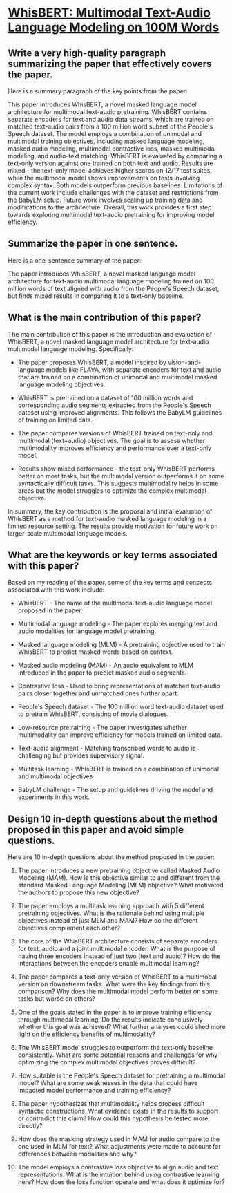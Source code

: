 # [WhisBERT: Multimodal Text-Audio Language Modeling on 100M Words](https://arxiv.org/abs/2312.02931)

## Write a very high-quality paragraph summarizing the paper that effectively covers the paper.

 Here is a summary paragraph of the key points from the paper:

This paper introduces WhisBERT, a novel masked language model architecture for multimodal text-audio pretraining. WhisBERT contains separate encoders for text and audio data streams, which are trained on matched text-audio pairs from a 100 million word subset of the People's Speech dataset. The model employs a combination of unimodal and multimodal training objectives, including masked language modeling, masked audio modeling, multimodal contrastive loss, masked multimodal modeling, and audio-text matching. WhisBERT is evaluated by comparing a text-only version against one trained on both text and audio. Results are mixed - the text-only model achieves higher scores on 12/17 test suites, while the multimodal model shows improvements on tests involving complex syntax. Both models outperform previous baselines. Limitations of the current work include challenges with the dataset and restrictions from the BabyLM setup. Future work involves scaling up training data and modifications to the architecture. Overall, this work provides a first step towards exploring multimodal text-audio pretraining for improving model efficiency.


## Summarize the paper in one sentence.

 Here is a one-sentence summary of the paper:

The paper introduces WhisBERT, a novel masked language model architecture for text-audio multimodal language modeling trained on 100 million words of text aligned with audio from the People's Speech dataset, but finds mixed results in comparing it to a text-only baseline.


## What is the main contribution of this paper?

 The main contribution of this paper is the introduction and evaluation of WhisBERT, a novel masked language model architecture for text-audio multimodal language modeling. Specifically:

- The paper proposes WhisBERT, a model inspired by vision-and-language models like FLAVA, with separate encoders for text and audio that are trained on a combination of unimodal and multimodal masked language modeling objectives.

- WhisBERT is pretrained on a dataset of 100 million words and corresponding audio segments extracted from the People's Speech dataset using improved alignments. This follows the BabyLM guidelines of training on limited data.

- The paper compares versions of WhisBERT trained on text-only and multimodal (text+audio) objectives. The goal is to assess whether multimodality improves efficiency and performance over a text-only model.

- Results show mixed performance - the text-only WhisBERT performs better on most tasks, but the multimodal version outperforms it on some syntactically difficult tasks. This suggests multimodality helps in some areas but the model struggles to optimize the complex multimodal objective.

In summary, the key contribution is the proposal and initial evaluation of WhisBERT as a method for text-audio masked language modeling in a limited resource setting. The results provide motivation for future work on larger-scale multimodal language models.


## What are the keywords or key terms associated with this paper?

 Based on my reading of the paper, some of the key terms and concepts associated with this work include:

- WhisBERT - The name of the multimodal text-audio language model proposed in the paper.

- Multimodal language modeling - The paper explores merging text and audio modalities for language model pretraining.

- Masked language modeling (MLM) - A pretraining objective used to train WhisBERT to predict masked words based on context.

- Masked audio modeling (MAM) - An audio equivalent to MLM introduced in the paper to predict masked audio segments. 

- Contrastive loss - Used to bring representations of matched text-audio pairs closer together and unmatched ones further apart.

- People's Speech dataset - The 100 million word text-audio dataset used to pretrain WhisBERT, consisting of movie dialogues.

- Low-resource pretraining - The paper investigates whether multimodality can improve efficiency for models trained on limited data.

- Text-audio alignment - Matching transcribed words to audio is challenging but provides supervisory signal.

- Multitask learning - WhisBERT is trained on a combination of unimodal and multimodal objectives.

- BabyLM challenge - The setup and guidelines driving the model and experiments in this work.


## Design 10 in-depth questions about the method proposed in this paper and avoid simple questions.

 Here are 10 in-depth questions about the method proposed in the paper:

1. The paper introduces a new pretraining objective called Masked Audio Modeling (MAM). How is this objective similar to and different from the standard Masked Language Modeling (MLM) objective? What motivated the authors to propose this new objective?

2. The paper employs a multitask learning approach with 5 different pretraining objectives. What is the rationale behind using multiple objectives instead of just MLM and MAM? How do the different objectives complement each other? 

3. The core of the WhisBERT architecture consists of separate encoders for text, audio and a joint multimodal encoder. What is the purpose of having three encoders instead of just two (text and audio)? How do the interactions between the encoders enable multimodal learning?

4. The paper compares a text-only version of WhisBERT to a multimodal version on downstream tasks. What were the key findings from this comparison? Why does the multimodal model perform better on some tasks but worse on others?

5. One of the goals stated in the paper is to improve training efficiency through multimodal learning. Do the results indicate conclusively whether this goal was achieved? What further analyses could shed more light on the efficiency benefits of multimodality?

6. The WhisBERT model struggles to outperform the text-only baseline consistently. What are some potential reasons and challenges for why optimizing the complex multimodal objectives proves difficult?

7. How suitable is the People's Speech dataset for pretraining a multimodal model? What are some weaknesses in the data that could have impacted model performance and training efficiency?

8. The paper hypothesizes that multimodality helps process difficult syntactic constructions. What evidence exists in the results to support or contradict this claim? How could this hypothesis be tested more directly?

9. How does the masking strategy used in MAM for audio compare to the one used in MLM for text? What adjustments were made to account for differences between modalities and why?

10. The model employs a contrastive loss objective to align audio and text representations. What is the intuition behind using contrastive learning here? How does the loss function operate and what does it optimize for?
